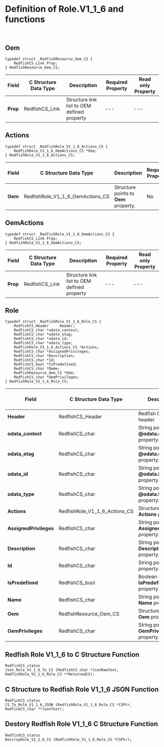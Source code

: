 # Definition of Role.V1_1_6 and functions<br><br>

## Oem
    typedef struct _RedfishResource_Oem_CS {
        RedfishCS_Link Prop;
    } RedfishResource_Oem_CS;

|Field |C Structure Data Type|Description |Required Property|Read only Property
| ---  | --- | --- | --- | ---
|**Prop**|RedfishCS_Link| Structure link list to OEM defined property| ---| ---


## Actions
    typedef struct _RedfishRole_V1_1_6_Actions_CS {
        RedfishRole_V1_1_6_OemActions_CS *Oem;
    } RedfishRole_V1_1_6_Actions_CS;

|Field |C Structure Data Type|Description |Required Property|Read only Property
| ---  | --- | --- | --- | ---
|**Oem**|RedfishRole_V1_1_6_OemActions_CS| Structure points to **Oem** property.| No| No


## OemActions
    typedef struct _RedfishRole_V1_1_6_OemActions_CS {
        RedfishCS_Link Prop;
    } RedfishRole_V1_1_6_OemActions_CS;

|Field |C Structure Data Type|Description |Required Property|Read only Property
| ---  | --- | --- | --- | ---
|**Prop**|RedfishCS_Link| Structure link list to OEM defined property| ---| ---


## Role
    typedef struct _RedfishRole_V1_1_6_Role_CS {
        RedfishCS_Header     Header;
        RedfishCS_char *odata_context;
        RedfishCS_char *odata_etag;
        RedfishCS_char *odata_id;
        RedfishCS_char *odata_type;
        RedfishRole_V1_1_6_Actions_CS *Actions;
        RedfishCS_char *AssignedPrivileges;
        RedfishCS_char *Description;
        RedfishCS_char *Id;
        RedfishCS_bool *IsPredefined;
        RedfishCS_char *Name;
        RedfishResource_Oem_CS *Oem;
        RedfishCS_char *OemPrivileges;
    } RedfishRole_V1_1_6_Role_CS;

|Field |C Structure Data Type|Description |Required Property|Read only Property
| ---  | --- | --- | --- | ---
|**Header**|RedfishCS_Header|Redfish C structure header|---|---
|**odata_context**|RedfishCS_char| String pointer to **@odata.context** property.| No| No
|**odata_etag**|RedfishCS_char| String pointer to **@odata.etag** property.| No| No
|**odata_id**|RedfishCS_char| String pointer to **@odata.id** property.| Yes| No
|**odata_type**|RedfishCS_char| String pointer to **@odata.type** property.| Yes| No
|**Actions**|RedfishRole_V1_1_6_Actions_CS| Structure points to **Actions** property.| No| No
|**AssignedPrivileges**|RedfishCS_char| String pointer to **AssignedPrivileges** property.| No| No
|**Description**|RedfishCS_char| String pointer to **Description** property.| No| Yes
|**Id**|RedfishCS_char| String pointer to **Id** property.| Yes| Yes
|**IsPredefined**|RedfishCS_bool| Boolean pointer to **IsPredefined** property.| No| Yes
|**Name**|RedfishCS_char| String pointer to **Name** property.| Yes| Yes
|**Oem**|RedfishResource_Oem_CS| Structure points to **Oem** property.| No| No
|**OemPrivileges**|RedfishCS_char| String pointer to **OemPrivileges** property.| No| No
## Redfish Role V1_1_6 to C Structure Function
    RedfishCS_status
    Json_Role_V1_1_6_To_CS (RedfishCS_char *JsonRawText, RedfishRole_V1_1_6_Role_CS **ReturnedCS);

## C Structure to Redfish Role V1_1_6 JSON Function
    RedfishCS_status
    CS_To_Role_V1_1_6_JSON (RedfishRole_V1_1_6_Role_CS *CSPtr, RedfishCS_char **JsonText);

## Destory Redfish Role V1_1_6 C Structure Function
    RedfishCS_status
    DestroyRole_V1_1_6_CS (RedfishRole_V1_1_6_Role_CS *CSPtr);

